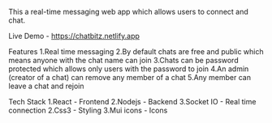 This a real-time messaging web app which allows users to connect and chat.

Live Demo - https://chatbitz.netlify.app

Features
1.Real time messaging
2.By default chats are free and public which means anyone with the chat name can join
3.Chats can be password protected which allows only users with the password to join
4.An admin (creator of a chat) can remove any member of a chat
5.Any member can leave a chat and rejoin

Tech Stack
1.React - Frontend
2.Nodejs - Backend
3.Socket IO - Real time connection
2.Css3 - Styling
3.Mui icons - Icons
